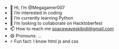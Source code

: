- 👋 Hi, I’m @Megagamer007
- 👀 I’m interested in coding
- 🌱 I’m currently learning Python
- 💞️ I’m looking to collaborate on Hacktoberfest
- 📫 How to reach me spacewaveskibidi@gmail.com
- 😄 Pronouns: ...
- ⚡ Fun fact: I know html js and css

<!---
Megagamer007/Megagamer007 is a ✨ special ✨ repository because its `README.md` (this file) appears on your GitHub profile.
You can click the Preview link to take a look at your changes.
--->
